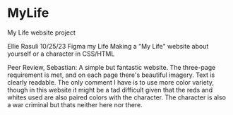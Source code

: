 # MyLife
My Life website project

Ellie Rasuli
10/25/23
Figma my Life
Making a "My Life" website about yourself or a character in CSS/HTML

Peer Review, Sebastian: A simple but fantastic website. The three-page requirement is met, and on each page there's beautiful imagery. Text is clearly readable. The only comment I have is to use more color variety, though in this website it might be a tad difficult given that the reds and whites used are also paired colors with the character. The character is also a war criminal but thats neither here nor there.
